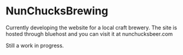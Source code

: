 # NunChucksBrewing

Currently developing the website for a local craft brewery. The site is hosted through bluehost and you can visit it at nunchucksbeer.com


Still a work in progress.
